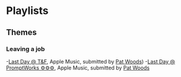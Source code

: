 # Playlists

<!--
This section is notes. They are here to help guide people new to markdown & to the playlist project. This text is on the same file that serves as the website, but you can't see it in the browser.
If you're creating a new theme, Start a new line, and format it this way:

### NewTheme Here

Then the link to the playlist:

Below is a snippet that can be copied/pasted below to add your playlist. 
-[Name of Playlist](http://www.playlisturl.com), Apple Music or Spotify, submitted by [Person](http://www.whateverlinkyouwanttoincludehere)

I've tried to be as plan speak in what each section requires. Important to know, should you not know `markdown`: 
-No space between the hyphen `-` and the first character for the bullted list to appear correctly.
[Link Name](and link address) There should NOT be a space between ` ](`, or the link won't work. 

-->
## Themes

### Leaving a job

-[Last Day @ T&F](https://itunes.apple.com/us/playlist/last-day-at-t-f/pl.84a21cf7082a45e1a0c8cbb9b863df92), Apple Music, submitted by [Pat Woods](twitter.com/patwoodsdesign)) 
-[Last Day @ PromptWorks ⚙️⚙️⚙️](https://itunes.apple.com/us/playlist/last-day-at-promptworks/pl.u-76oN96bIldd2W), Apple Music, submitted by [Pat Woods](twitter.com/patwoodsdesign)
